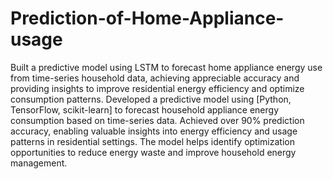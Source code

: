 # Prediction-of-Home-Appliance-usage
Built a predictive model using LSTM to forecast home appliance energy use from time-series household data, achieving appreciable accuracy and providing insights to improve residential energy efficiency and optimize consumption patterns.
Developed a predictive model using [Python, TensorFlow, scikit-learn] to forecast household appliance energy consumption based on time-series data. Achieved over 90% prediction accuracy, enabling valuable insights into energy efficiency and usage patterns in residential settings. The model helps identify optimization opportunities to reduce energy waste and improve household energy management.
